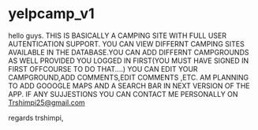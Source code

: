# yelpcamp_v1
hello guys.
THIS IS BASICALLY A CAMPING SITE WITH FULL USER AUTENTICATION SUPPORT.
YOU CAN VIEW DIFFERNT CAMPING SITES AVAILABLE IN THE DATABASE.YOU CAN 
ADD DIFFERNT CAMPGROUNDS AS WELL PROVIDED YOU LOGGED IN FIRST(YOU MUST HAVE SIGNED IN FIRST OFFCOURSE TO DO THAT....)
YOU CAN EDIT YOUR CAMPGROUND,ADD COMMENTS,EDIT COMMENTS ,ETC.
AM PLANNING TO ADD GOOOGLE MAPS AND A SEARCH BAR IN NEXT VERSION OF THE APP.
IF ANY SUJJESTIONS YOU CAN CONTACT ME PERSONALLY ON  Trshimpi25@gmail.com

regards  trshimpi,

